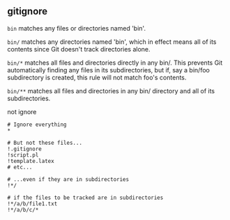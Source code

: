 ## gitignore
`bin` matches any files or directories named 'bin'.

`bin/` matches any directories named 'bin', which in effect means all of its contents since Git doesn't track directories alone.

`bin/*` matches all files and directories directly in any bin/. This prevents Git automatically finding any files in its subdirectories, but if, say a bin/foo subdirectory is created, this rule will not match foo's contents.

`bin/**` matches all files and directories in any bin/ directory and all of its subdirectories.


not ignore 

```.gitignore
# Ignore everything
*

# But not these files...
!.gitignore
!script.pl
!template.latex
# etc...

# ...even if they are in subdirectories
!*/

# if the files to be tracked are in subdirectories
!*/a/b/file1.txt
!*/a/b/c/*

```
